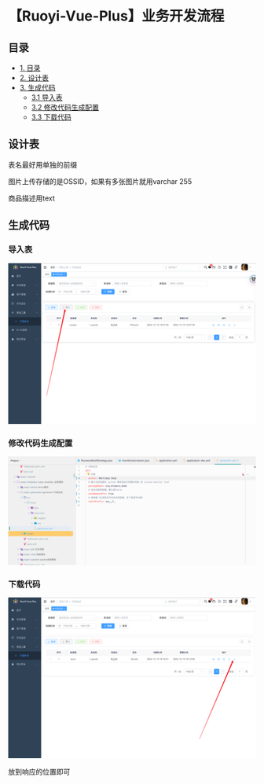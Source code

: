 # 【Ruoyi-Vue-Plus】业务开发流程

## 目录
- [1. 目录](#目录)
- [2. 设计表](#设计表)
- [3. 生成代码](#生成代码)
    - [3.1 导入表](#导入表)
    - [3.2 修改代码生成配置](#修改代码生成配置)
    - [3.3 下载代码](#下载代码)



## 设计表

表名最好用单独的前缀

图片上传存储的是OSSID，如果有多张图片就用varchar 255

商品描述用text

## 生成代码

### 导入表

![image-20241213132832459](./imgs/image-20241213132832459.png)



### 修改代码生成配置

![image-20241213134526211](./imgs/image-20241213134526211.png)

### 下载代码

![image-20241213163952713](./imgs/image-20241213163952713.png)

放到响应的位置即可